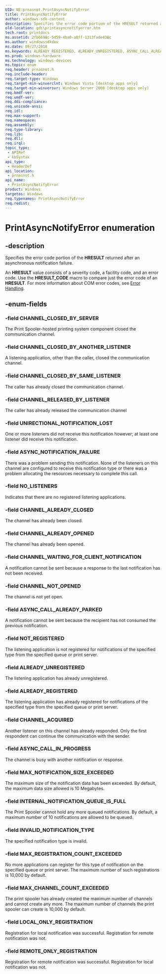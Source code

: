 ```yaml
---
UID: NE:prnasnot.PrintAsyncNotifyError
title: PrintAsyncNotifyError
author: windows-sdk-content
description: Specifies the error code portion of the HRESULT returned after an asynchronous notification failure.
old-location: gdi\printasyncnotifyerror.htm
tech.root: printdocs
ms.assetid: 2fb6698c-5d59-4ba0-a8ff-1313fade438c
ms.author: windowssdkdev
ms.date: 09/27/2018
ms.keywords: ALREADY_REGISTERED, ALREADY_UNREGISTERED, ASYNC_CALL_ALREADY_PARKED, ASYNC_CALL_IN_PROGRESS, ASYNC_NOTIFICATION_FAILURE, CHANNEL_ACQUIRED, CHANNEL_ALREADY_CLOSED, CHANNEL_ALREADY_OPENED, CHANNEL_CLOSED_BY_ANOTHER_LISTENER, CHANNEL_CLOSED_BY_SAME_LISTENER, CHANNEL_CLOSED_BY_SERVER, CHANNEL_NOT_OPENED, CHANNEL_RELEASED_BY_LISTENER, CHANNEL_WAITING_FOR_CLIENT_NOTIFICATION, INTERNAL_NOTIFICATION_QUEUE_IS_FULL, INVALID_NOTIFICATION_TYPE, LOCAL_ONLY_REGISTRATION, MAX_CHANNEL_COUNT_EXCEEDED, MAX_NOTIFICATION_SIZE_EXCEEDED, MAX_REGISTRATION_COUNT_EXCEEDED, NOT_REGISTERED, NO_LISTENERS, PrintAsyncNotifyError, PrintAsyncNotifyError enumeration [Windows GDI], REMOTE_ONLY_REGISTRATION, UNIRECTIONAL_NOTIFICATION_LOST, _win32_PrintAsyncNotifyError, gdi.printasyncnotifyerror, prnasnot/ALREADY_REGISTERED, prnasnot/ALREADY_UNREGISTERED, prnasnot/ASYNC_CALL_ALREADY_PARKED, prnasnot/ASYNC_CALL_IN_PROGRESS, prnasnot/ASYNC_NOTIFICATION_FAILURE, prnasnot/CHANNEL_ACQUIRED, prnasnot/CHANNEL_ALREADY_CLOSED, prnasnot/CHANNEL_ALREADY_OPENED, prnasnot/CHANNEL_CLOSED_BY_ANOTHER_LISTENER, prnasnot/CHANNEL_CLOSED_BY_SAME_LISTENER, prnasnot/CHANNEL_CLOSED_BY_SERVER, prnasnot/CHANNEL_NOT_OPENED, prnasnot/CHANNEL_RELEASED_BY_LISTENER, prnasnot/CHANNEL_WAITING_FOR_CLIENT_NOTIFICATION, prnasnot/INTERNAL_NOTIFICATION_QUEUE_IS_FULL, prnasnot/INVALID_NOTIFICATION_TYPE, prnasnot/LOCAL_ONLY_REGISTRATION, prnasnot/MAX_CHANNEL_COUNT_EXCEEDED, prnasnot/MAX_NOTIFICATION_SIZE_EXCEEDED, prnasnot/MAX_REGISTRATION_COUNT_EXCEEDED, prnasnot/NOT_REGISTERED, prnasnot/NO_LISTENERS, prnasnot/PrintAsyncNotifyError, prnasnot/REMOTE_ONLY_REGISTRATION, prnasnot/UNIRECTIONAL_NOTIFICATION_LOST
ms.prod: windows-hardware
ms.technology: windows-devices
ms.topic: enum
req.header: prnasnot.h
req.include-header: 
req.target-type: Windows
req.target-min-winverclnt: Windows Vista [desktop apps only]
req.target-min-winversvr: Windows Server 2008 [desktop apps only]
req.kmdf-ver: 
req.umdf-ver: 
req.ddi-compliance: 
req.unicode-ansi: 
req.idl: 
req.max-support: 
req.namespace: 
req.assembly: 
req.type-library: 
req.lib: 
req.dll: 
req.irql: 
topic_type:
 - APIRef
 - kbSyntax
api_type:
 - HeaderDef
api_location:
 - prnasnot.h
api_name:
 - PrintAsyncNotifyError
product: Windows
targetos: Windows
req.typenames: PrintAsyncNotifyError
req.redist: 
---
```


# PrintAsyncNotifyError enumeration


## -description


Specifies the error code portion of the <b>HRESULT</b> returned after an asynchronous notification failure.

An <b>HRESULT</b> value consists of a severity code, a facility code, and an error code. Use the <b>HRESULT_CODE</b> macro to compare just the error code of an <b>HRESULT</b>. For more information about COM error codes, see 
    <a href="https://msdn.microsoft.com/en-us/library/Aa376932(v=VS.85).aspx">Error Handling</a>.


## -enum-fields




### -field CHANNEL_CLOSED_BY_SERVER

The Print Spooler-hosted printing system component closed the communication channel.


### -field CHANNEL_CLOSED_BY_ANOTHER_LISTENER

A listening application, other than the caller, closed the communication channel.


### -field CHANNEL_CLOSED_BY_SAME_LISTENER

The caller has already closed the communication channel.


### -field CHANNEL_RELEASED_BY_LISTENER

The caller has already released the communication channel


### -field UNIRECTIONAL_NOTIFICATION_LOST

One or more listeners did not receive this notification however; at least one listener did receive this notification.


### -field ASYNC_NOTIFICATION_FAILURE

There was a problem sending this notification. None of the listeners on this channel are configured to receive this notification type or there was a problem allocating the resources necessary to complete this call.


### -field NO_LISTENERS

Indicates that there are no registered listening applications.


### -field CHANNEL_ALREADY_CLOSED

The channel has already been closed.


### -field CHANNEL_ALREADY_OPENED

The channel has already been opened.


### -field CHANNEL_WAITING_FOR_CLIENT_NOTIFICATION

A notification cannot be sent because a response to the last notification has not been received.


### -field CHANNEL_NOT_OPENED

The channel is not yet open.


### -field ASYNC_CALL_ALREADY_PARKED

A notification cannot be sent because the recipient has not consumed the previous notification.


### -field NOT_REGISTERED

The listening application is not registered for notifications of the specified type from the specified queue or print server.


### -field ALREADY_UNREGISTERED

The listening application has already unregistered.


### -field ALREADY_REGISTERED

The listening application has already registered for notifications of the specified type from the specified queue or print server.


### -field CHANNEL_ACQUIRED

Another listener on this channel has already responded. Only the first respondent can continue the communication with the sender.


### -field ASYNC_CALL_IN_PROGRESS

The channel is busy with another notification or response.


### -field MAX_NOTIFICATION_SIZE_EXCEEDED

The maximum size of the notification data has been exceeded. By default, the maximum data size allowed is 10 Megabytes.


### -field INTERNAL_NOTIFICATION_QUEUE_IS_FULL

The Print Spooler cannot hold any more queued notifications. By default, a maximum number of 10 notifications are allowed to be queued.


### -field INVALID_NOTIFICATION_TYPE

The specified notification type is invalid.


### -field MAX_REGISTRATION_COUNT_EXCEEDED

No more applications can register for this type of notification on the specified queue or print server. The maximum number of such registrations is 10,000 by default.


### -field MAX_CHANNEL_COUNT_EXCEEDED

The print spooler has already created the maximum number of channels and cannot create any more. The maximum number of channels the print spooler can create is 10,000 by default.


### -field LOCAL_ONLY_REGISTRATION

Registration for local notification was successful. Registration for remote notification was not.


### -field REMOTE_ONLY_REGISTRATION

Registration for remote notification was successful. Registration for local notification was not.

